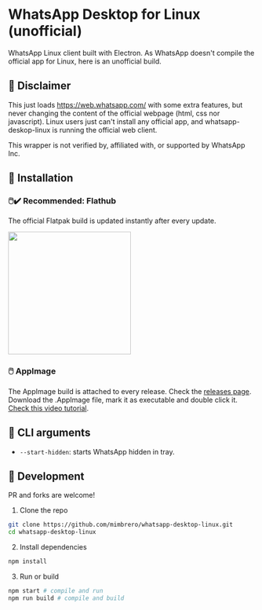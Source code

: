 # WhatsApp Desktop for Linux (unofficial)
WhatsApp Linux client built with Electron. As WhatsApp doesn't compile the official app for Linux, here is an unofficial build. 

## 📜 Disclaimer
This just loads https://web.whatsapp.com/ with some extra features, but never changing the content of the official webpage (html, css nor javascript). Linux users just can't install any official app, and whatsapp-deskop-linux is running the official web client.

This wrapper is not verified by, affiliated with, or supported by WhatsApp Inc.

## 💾 Installation
### 🖱️✔️ Recommended: Flathub
The official Flatpak build is updated instantly after every update.

<a href="https://flathub.org/apps/details/io.github.mimbrero.WhatsAppDesktop"><img src="https://flathub.org/assets/badges/flathub-badge-en.png" width="250"></a>

### 🖱️ AppImage
The AppImage build is attached to every release. Check the [releases page](https://github.com/mimbrero/whatsapp-desktop-linux/releases).
Download the .AppImage file, mark it as executable and double click it. [Check this video tutorial](https://www.youtube.com/watch?v=nzZ6Ikc7juw).

## :hammer: CLI arguments

- `--start-hidden`: starts WhatsApp hidden in tray.

## :construction: Development
PR and forks are welcome!

1. Clone the repo

```bash
git clone https://github.com/mimbrero/whatsapp-desktop-linux.git
cd whatsapp-desktop-linux
```

2. Install dependencies

```bash
npm install
```

3. Run or build

```bash
npm start # compile and run
npm run build # compile and build
```
